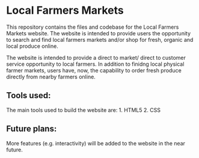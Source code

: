 # Local Farmers Markets
This repository contains the files and codebase for the Local Farmers Markets website. The website is intended to provide users the opportunity to search and find local farmers markets and/or shop for fresh, organic and local produce online. 

The website is intended to provide a direct to market/ direct to customer service opportunity to local farmers. In addition to finidng local physical farmer markets, users have, now, the capability to order fresh produce directly from nearby farmers online. 

## Tools used:
The main tools used to build the website are:
    1. HTML5
    2. CSS

## Future plans:
More features (e.g. interactivity) will be added to the website in the near future. 